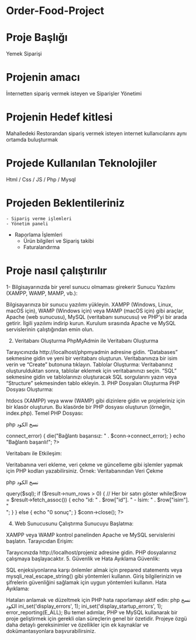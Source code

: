# Order-Food-Project
# Proje Başlığı 
   Yemek Siparişi 
# Projenin amacı  
   İnternetten sipariş vermek isteyen ve Siparişler Yönetimi 
# Projenin Hedef kitlesi 
  Mahalledeki Restorandan sipariş vermek isteyen  internet kullanıcılarını aynı ortamda buluşturmak 
# Projede Kullanılan Teknolojiler 
 Html / Css / JS / Php / Mysql  
# Projeden Beklentileriniz
    - Sipariş verme işlemleri
    - Yönetim paneli  
  + Raporlama İşlemleri
    - Ürün bilgileri ve Sipariş takibi
    - Faturalandırma

# Proje nasıl çalıştırılır
  1- Bilgisayarınızda bir yerel sunucu olmaması girekerir  Sunucu Yazılımı (XAMPP, WAMP, MAMP, vb.):

Bilgisayarınıza bir sunucu yazılımı yükleyin. XAMPP (Windows, Linux, macOS için), WAMP (Windows için) veya MAMP (macOS için) gibi araçlar, Apache (web sunucusu), MySQL (veritabanı sunucusu) ve PHP’yi bir arada getirir.
İlgili yazılımı indirip kurun. Kurulum sırasında Apache ve MySQL servislerinin çalıştığından emin olun.

2. Veritabanı Oluşturma
PhpMyAdmin ile Veritabanı Oluşturma

Tarayıcınızda http://localhost/phpmyadmin adresine gidin.
“Databases” sekmesine gidin ve yeni bir veritabanı oluşturun. Veritabanınıza bir isim verin ve “Create” butonuna tıklayın.
Tablolar Oluşturma:
Veritabanınız oluşturulduktan sonra, tablolar eklemek için veritabanınızı seçin.
“SQL” sekmesine gidin ve tablolarınızı oluşturacak SQL sorgularını yazın veya “Structure” sekmesinden tablo ekleyin.
3. PHP Dosyaları Oluşturma
PHP Dosyası Oluşturma:

htdocs (XAMPP) veya www (WAMP) gibi dizinlere gidin ve projeleriniz için bir klasör oluşturun.
Bu klasörde bir PHP dosyası oluşturun (örneğin, index.php).
Temel PHP Dosyası:

php
نسخ الكود
<?php
// Veritabanı bağlantısı
$servername = "localhost";
$username = "root"; // XAMPP/WAMP varsayılan kullanıcı adı
$password = ""; // Varsayılan olarak boş olabilir
$dbname = "veritabani_adiniz"; // Daha önce oluşturduğunuz veritabanı adı

// Bağlantıyı oluştur
$conn = new mysqli($servername, $username, $password, $dbname);

// Bağlantıyı kontrol et
if ($conn->connect_error) {
    die("Bağlantı başarısız: " . $conn->connect_error);
}
echo "Bağlantı başarılı!";
?>
Veritabanı ile Etkileşim:

Veritabanına veri ekleme, veri çekme ve güncelleme gibi işlemler yapmak için PHP kodları yazabilirsiniz.
Örnek: Veritabanından Veri Çekme

php
نسخ الكود
<?php
// Veritabanı bağlantısı
$conn = new mysqli($servername, $username, $password, $dbname);

// Sorgu oluştur
$sql = "SELECT id, isim FROM kullanicilar";
$result = $conn->query($sql);

if ($result->num_rows > 0) {
    // Her bir satırı göster
    while($row = $result->fetch_assoc()) {
        echo "id: " . $row["id"]. " - İsim: " . $row["isim"]. "<br>";
    }
} else {
    echo "0 sonuç";
}
$conn->close();
?>
4. Web Sunucusunu Çalıştırma
Sunucuyu Başlatma:

XAMPP veya WAMP kontrol panelinden Apache ve MySQL servislerini başlatın.
Tarayıcıdan Erişim:

Tarayıcınızda http://localhost/projeniz adresine gidin. PHP dosyalarınız çalışmaya başlayacaktır.
5. Güvenlik ve Hata Ayıklama
Güvenlik:

SQL enjeksiyonlarına karşı önlemler almak için prepared statements veya mysqli_real_escape_string() gibi yöntemleri kullanın.
Giriş bilgilerinizin ve şifrelerin güvenliğini sağlamak için uygun yöntemleri kullanın.
Hata Ayıklama:

Hataları anlamak ve düzeltmek için PHP hata raporlamayı aktif edin:
php
نسخ الكود
ini_set('display_errors', 1);
ini_set('display_startup_errors', 1);
error_reporting(E_ALL);
Bu temel adımlar, PHP ve MySQL kullanarak bir proje geliştirmek için gerekli olan süreçlerin genel bir özetidir. Projeye özgü daha detaylı gereksinimler ve özellikler için ek kaynaklar ve dokümantasyonlara başvurabilirsiniz.
  

